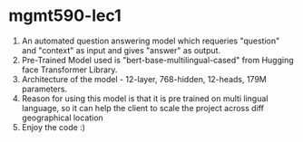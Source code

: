 # mgmt590-lec1

1) An automated question answering model which requeries "question" and "context" as input and gives "answer" as output. 
2) Pre-Trained Model used is "bert-base-multilingual-cased" from Hugging face Transformer Library.
3) Architecture of the model - 12-layer, 768-hidden, 12-heads, 179M parameters. 
4) Reason for using this model is that it is pre trained on multi lingual language, so it can help the client to scale the project across diff geographical location
5) Enjoy the code :) 
